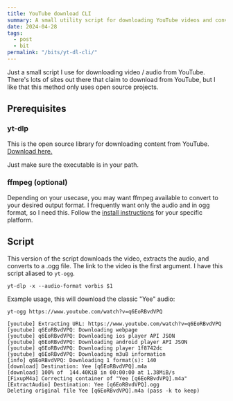 ```yaml
---
title: YouTube download CLI
summary: A small utility script for downloading YouTube videos and converting to ogg-vorbis
date: 2024-04-28
tags:
  - post
  - bit
permalink: "/bits/yt-dl-cli/"
---
```


Just a small script I use for downloading video / audio from YouTube. There's lots of sites out there that claim to download from YouTube, but I like that this method only uses open source projects.

## Prerequisites

### yt-dlp

This is the open source library for downloading content from YouTube. [Download here.](https://github.com/yt-dlp/yt-dlp)

Just make sure the executable is in your path.

### ffmpeg (optional)

Depending on your usecase, you may want ffmpeg available to convert to your desired output format. I frequently want only the audio and in ogg format, so I need this. Follow the [install instructions](https://ffmpeg.org/download.html) for your specific platform.

## Script

This version of the script downloads the video, extracts the audio, and converts to a .ogg file. The link to the video is the first argument. I have this script aliased to `yt-ogg`.

```shell
yt-dlp -x --audio-format vorbis $1
```

Example usage, this will download the classic "Yee" audio:

```shell
yt-ogg https://www.youtube.com/watch?v=q6EoRBvdVPQ

[youtube] Extracting URL: https://www.youtube.com/watch?v=q6EoRBvdVPQ
[youtube] q6EoRBvdVPQ: Downloading webpage
[youtube] q6EoRBvdVPQ: Downloading ios player API JSON
[youtube] q6EoRBvdVPQ: Downloading android player API JSON
[youtube] q6EoRBvdVPQ: Downloading player 1f8742dc
[youtube] q6EoRBvdVPQ: Downloading m3u8 information
[info] q6EoRBvdVPQ: Downloading 1 format(s): 140
[download] Destination: Yee [q6EoRBvdVPQ].m4a
[download] 100% of  144.40KiB in 00:00:00 at 1.38MiB/s
[FixupM4a] Correcting container of "Yee [q6EoRBvdVPQ].m4a"
[ExtractAudio] Destination: Yee [q6EoRBvdVPQ].ogg
Deleting original file Yee [q6EoRBvdVPQ].m4a (pass -k to keep)
```